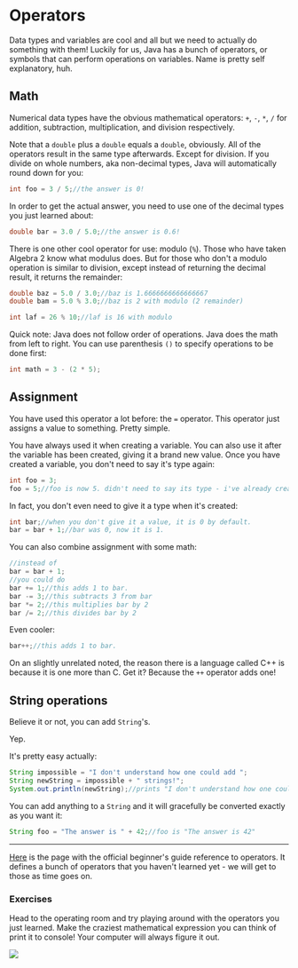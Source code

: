 # Operators

Data types and variables are cool and all but we need to actually do something with them! Luckily for us, Java has a bunch of operators, or symbols that can perform operations on variables. Name is pretty self explanatory, huh.

## Math

Numerical data types have the obvious mathematical operators: `+`, `-`, `*`, `/` for addition, subtraction, multiplication, and division respectively.

Note that a `double` plus a `double` equals a `double`, obviously. All of the operators result in the same type afterwards. Except for division. If you divide on whole numbers, aka non-decimal types, Java will automatically round down for you:

```java
int foo = 3 / 5;//the answer is 0!
```

In order to get the actual answer, you need to use one of the decimal types you just learned about:

```java
double bar = 3.0 / 5.0;//the answer is 0.6!
```

There is one other cool operator for use: modulo \(`%`\). Those who have taken Algebra 2 know what modulus does. But for those who don't a modulo operation is similar to division, except instead of returning the decimal result, it returns the remainder:

```java
double baz = 5.0 / 3.0;//baz is 1.6666666666666667
double bam = 5.0 % 3.0;//baz is 2 with modulo (2 remainder)

int laf = 26 % 10;//laf is 16 with modulo
```

Quick note: Java does not follow order of operations. Java does the math from left to right. You can use parenthesis `()` to specify operations to be done first:

```java
int math = 3 - (2 * 5);
```

## Assignment

You have used this operator a lot before: the `=` operator. This operator just assigns a value to something. Pretty simple.

You have always used it when creating a variable. You can also use it after the variable has been created, giving it a brand new value. Once you have created a variable, you don't need to say it's type again:

```java
int foo = 3;
foo = 5;//foo is now 5. didn't need to say its type - i've already created it!
```

In fact, you don't even need to give it a type when it's created:

```java
int bar;//when you don't give it a value, it is 0 by default.
bar = bar + 1;//bar was 0, now it is 1.
```

You can also combine assignment with some math:

```java
//instead of
bar = bar + 1;
//you could do
bar += 1;//this adds 1 to bar.
bar -= 3;//this subtracts 3 from bar
bar *= 2;//this multiplies bar by 2
bar /= 2;//this divides bar by 2
```

Even cooler:

```java
bar++;//this adds 1 to bar.
```

On an slightly unrelated noted, the reason there is a language called C++ is because it is one more than C. Get it? Because the `++` operator adds one!

## String operations

Believe it or not, you can add `String`'s.

Yep.

It's pretty easy actually:

```java
String impossible = "I don't understand how one could add ";
String newString = impossible + " strings!";
System.out.println(newString);//prints "I don't understand how one could add strings!"
```

You can add anything to a `String` and it will gracefully be converted exactly as you want it:

```java
String foo = "The answer is " + 42;//foo is "The answer is 42"
```

---

[Here](https://docs.oracle.com/javase/tutorial/java/nutsandbolts/operators.html) is the page with the official beginner's guide reference to operators. It defines a bunch of operators that you haven't learned yet - we will get to those as time goes on.



### Exercises

Head to the operating room and try playing around with the operators you just learned. Make the craziest mathematical expression you can think of print it to console! Your computer will always figure it out.

![](https://imgs.xkcd.com/comics/types.png)

